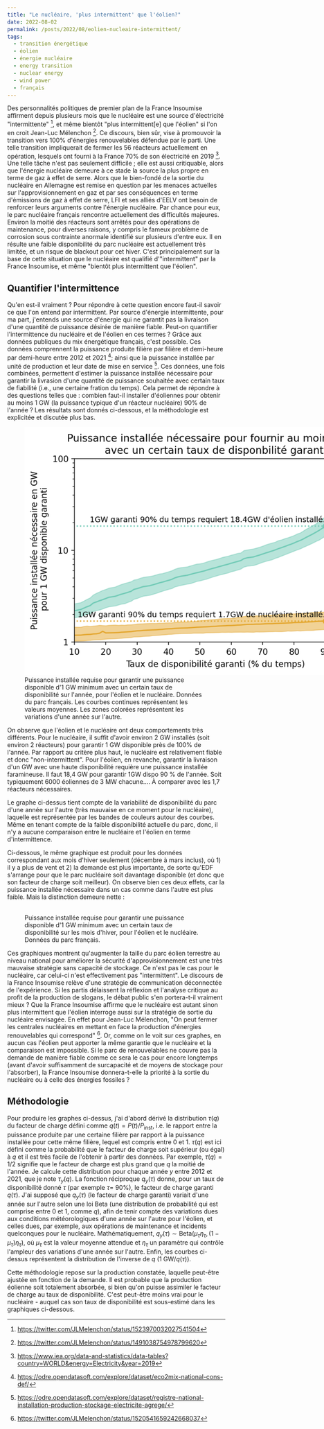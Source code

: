 ```yaml
---
title: "Le nucléaire, 'plus intermittent' que l'éolien?"
date: 2022-08-02
permalink: /posts/2022/08/eolien-nucleaire-intermittent/
tags:
  - transition énergétique
  - éolien
  - énergie nucléaire
  - energy transition
  - nuclear energy
  - wind power
  - français
---
```


Des personnalités politiques de premier plan de la France Insoumise affirment depuis plusieurs mois que le nucléaire est une source d'électricité "intermittente" [^1], et même bientôt "plus intermittent[e] que l'éolien" si l'on en croit Jean-Luc Mélenchon [^2].
Ce discours, bien sûr, vise à promouvoir la transition vers 100% d'énergies renouvelables défendue par le parti. Une telle transition impliquerait de fermer les 56 réacteurs actuellement en opération, lesquels ont fourni à la France 70% de son électricité en 2019 [^3]. Une telle tâche n'est pas seulement difficile ; elle est aussi critiquable, alors que l'énergie nucléaire demeure à ce stade la source la plus propre en terme de gaz à effet de serre.
Alors que le bien-fondé de la sortie du nucléaire en Allemagne est remise en question par les menaces actuelles sur l'approvisionnement en gaz et par ses conséquences en terme d'émissions de gaz à effet de serre, LFI et ses alliés d'EELV ont besoin de renforcer leurs arguments contre l'énergie nucléaire.
Par chance pour eux, le parc nucléaire français rencontre actuellement des difficultés majeures. Environ la moitié des réacteurs sont arrêtés pour des opérations de maintenance, pour diverses raisons, y compris le fameux problème de corrosion sous contrainte anormale identifié sur plusieurs d'entre eux. Il en résulte une faible disponibilité du parc nucléaire est actuellement très limitée, et un risque de blackout pour cet hiver.
C'est principalement sur la base de cette situation que le nucléaire est qualifié d'"intermittent" par la France Insoumise, et même "bientôt plus intermittent que l'éolien".

## Quantifier l'intermittence

Qu'en est-il vraiment ? Pour répondre à cette question encore faut-il savoir ce que l'on entend par intermittent. Par source d'énergie intermittente, pour ma part, j'entends une source d'énergie qui ne garantit pas la livraison d'une quantité de puissance désirée de manière fiable.
Peut-on quantifier l'intermittence du nucléaire et de l'éolien en ces termes ? Grâce aux données publiques du mix énergétique français, c'est possible. Ces données comprennent la puissance produite filière par filière et demi-heure par demi-heure entre 2012 et 2021 [^4]; ainsi que la puissance installée par unité de production et leur date de mise en service [^5].
Ces données, une fois combinées, permettent d'estimer la puissance installée nécessaire pour garantir la livrasion d'une quantité de puissance souhaitée avec certain taux de fiabilité (i.e., une certaine fration du temps).
Cela permet de répondre à des questions telles que : combien faut-il installer d'éoliennes pour obtenir au moins 1 GW (la puissance typique d'un réacteur nucléaire) 90% de l'année ? Les résultats sont donnés ci-dessous, et la méthodologie est explicitée et discutée plus bas.

<figure>
  <img src="/images/nuclear-wind/puissance_installee_garanti_annee.png" alt="" style="max-width: 800px"/>
  <figcaption>Puissance installée requise pour garantir une puissance disponible d'1 GW minimum avec un certain taux de disponibilité sur l'année, pour l'éolien et le nucléaire. Données du parc français. Les courbes continues représentent les valeurs moyennes. Les zones colorées représentent les variations d'une année sur l'autre.</figcaption>
</figure>

On observe que l'éolien et le nucléaire ont deux comportements très différents. Pour le nucléaire, il suffit d'avoir environ 2 GW installés (soit environ 2 réacteurs) pour garantir 1 GW disponible près de 100% de l'année. Par rapport au critère plus haut, le nucléaire est relativement fiable et donc "non-intermittent". Pour l'éolien, en revanche, garantir la livraison d'un GW avec une haute disponibilité requière une puissance installée faramineuse. Il faut 18,4 GW pour garantir 1GW dispo 90 % de l'année. Soit typiquement 6000 éoliennes de 3 MW chacune.... À comparer avec les 1,7 réacteurs nécessaires.

Le graphe ci-dessus tient compte de la variabilité de disponibilité du parc d'une année sur l'autre (très mauvaise en ce moment pour le nucléaire), laquelle est représentée par les bandes de couleurs autour des courbes. Même en tenant compte de la faible disponibilité actuelle du parc, donc, il n'y a aucune comparaison entre le nucléaire et l'éolien en terme d'intermittence.

Ci-dessous, le même graphique est produit pour les données correspondant aux mois d'hiver seulement (décembre à mars inclus), où 1) il y a plus de vent et 2) la demande est plus importante, de sorte qu'EDF s'arrange pour que le parc nucléaire soit davantage disponible (et donc que son facteur de charge soit meilleur). On observe bien ces deux effets, car la puissance installée nécessaire dans un cas comme dans l'autre est plus faible. Mais la distinction demeure nette :

<figure>
  <img src="{{site.url}}/images/nuclear-wind/puissance_installee_garanti_hiver.png" alt=""/>
  <figcaption>Puissance installée requise pour garantir une puissance disponible d'1 GW minimum avec un certain taux de disponibilité sur les mois d'hiver, pour l'éolien et le nucléaire. Données du parc français.</figcaption>
</figure>

Ces graphiques montrent qu'augmenter la taille du parc éolien terrestre au niveau national pour améliorer la sécurité d'approvisionnement est une très mauvaise stratégie sans capacité de stockage. Ce n'est pas le cas pour le nucléaire, car celui-ci n'est effectivement pas "intermittent". Le discours de la France Insoumise relève d'une stratégie de communication déconnectée de l'expérience. Si les partis délaissent la réflexion et l'analyse critique au profit de la production de slogans, le débat public s'en portera-t-il vraiment mieux ? Que la France Insoumise affirme que le nucléaire est autant sinon plus intermittent que l'éolien interroge aussi sur la stratégie de sortie du nucléaire envisagée. En effet pour Jean-Luc Mélenchon, "On peut fermer les centrales nucléaires en mettant en face la production d'énergies renouvelables qui correspond" [^6]. Or, comme on le voit sur ces graphes, en aucun cas l'éolien peut apporter la même garantie que le nucléaire et la comparaison est impossible. Si le parc de renouvelables ne couvre pas la demande de manière fiable comme ce sera le cas pour encore longtemps (avant d'avoir suffisamment de surcapacité et de moyens de stockage pour l'absorber), la France Insoumise donnera-t-elle la priorité à la sortie du nucléaire ou à celle des énergies fossiles ?

## Méthodologie

Pour produire les graphes ci-dessus, j'ai d'abord dérivé la distribution $\tau(q)$ du facteur de charge défini comme $q(t) = P(t)/P_{\text{inst}}$, i.e. le rapport entre la puissance produite par une certaine filière par rapport à la puissance installée pour cette même filière, lequel est compris entre 0 et 1. $\tau(q)$ est ici défini comme la probabilité que le facteur de charge soit supérieur (ou égal) à $q$ et il est très facile de l'obtenir à partir des données. Par exemple, $\tau(q)=1/2$ signifie que le facteur de charge est plus grand que $q$ la moitié de l'année. Je calcule cette distribution pour chaque année $y$ entre 2012 et 2021, que je note $\tau_y(q)$. La fonction réciproque $q_y(\tau)$ donne, pour un taux de disponibilité donné $\tau$ (par exemple $\tau=$ 90%), le facteur de charge garanti $q(\tau)$. J'ai supposé que $q_y(\tau)$ (le facteur de charge garanti) variait d'une année sur l'autre selon une loi Beta (une distribution de probabilité qui est comprise entre 0 et 1, comme $q$), afin de tenir compte des variations dues aux conditions météorologiques d'une année sur l'autre pour l'éolien, et celles dues, par exemple, aux opérations de maintenance et incidents quelconques pour le nucléaire. Mathématiquement, $q_y(\tau) \sim \text{Beta}(\mu_\tau \eta_\tau, (1-\mu_\tau) \eta_\tau)$, où $\mu_\tau$ est la valeur moyenne attendue et $\eta_\tau$ un paramètre qui contrôle l'ampleur des variations d'une année sur l'autre. Enfin, les courbes ci-dessus représentent la distribution de l'inverse de $q$ ($\text{1 GW}/q(\tau)$).

Cette méthodologie repose sur la production constatée, laquelle peut-être ajustée en fonction de la demande. Il est probable que la production éolienne soit totalement absorbée, si bien qu'on puisse assimiler le facteur de charge au taux de disponibilité. C'est peut-être moins vrai pour le nucléaire - auquel cas son taux de disponibilité est sous-estimé dans les graphiques ci-dessous.



<!-- Believe it or not, major political figures from the most important left wing party in France ("La France Insoumise") has been claiming for the past few month that nuclear power is now an ``intermittent'' source of electricity [^1], even "more intermittent" than wind power [^2].
This discourse, of course, aims at promoting the transition to 100% reneweable energy advocated by the party. Such a transition implies the decommissionning of the 56 currently operating nuclear reactors, which accounted for 70% of the generated electricity in 2019 [^3]. Not only this is a technically difficult task, but it is also a questionable move, as nuclear energy remains at this point the cleanest in terms of greenhouse gas emissions.
Still, La France Insoumise (previously the "Parti de gauche") was able to secure its opposition to nuclear energy thanks to the weakness of its historical ally, the Communisty Party, which is more favorable to nuclear power.  
As the well-foundedness of the German nuclear phaseout is challenged by the current threats on gas supplies and its consequences in terms of greenhouse gas emissions, La France Insoumise and its Green allies need to strengthen their case against nuclear energy.
They are fortunate enough that at the same time, french nuclear power plants are undergoing major difficulties as half the reactors are shutdown for maintenance. Some of these are planned maintenance, which have been delayed by Covid. Others are due to an unexpected issue encountered in several reactors that share a similar design. The impacted reactors have been shutdown while this issue is getting investigated and fixed. The low availability of the nuclear infrastructure is such that France could be facing blackouts this winter.
As a consequence, french power futures for this winter have soared up. It is on these grounds that nuclear energy have been deemed "intermittent" by La France Insoumise. -->


[^1]: https://twitter.com/JLMelenchon/status/1523970032027541504
[^2]: https://twitter.com/JLMelenchon/status/1491038754978799620
[^3]: https://www.iea.org/data-and-statistics/data-tables?country=WORLD&energy=Electricity&year=2019
[^4]: https://odre.opendatasoft.com/explore/dataset/eco2mix-national-cons-def/
[^5]: https://odre.opendatasoft.com/explore/dataset/registre-national-installation-production-stockage-electricite-agrege/
[^6]: https://twitter.com/JLMelenchon/status/1520541659242668037